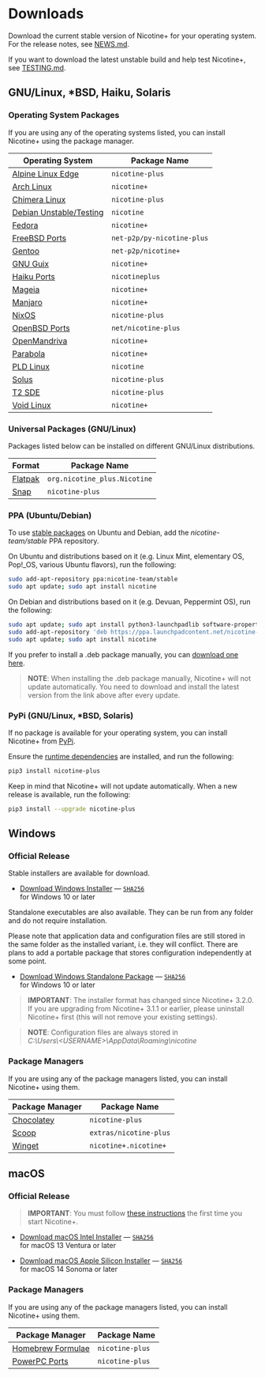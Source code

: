 <!--
  SPDX-FileCopyrightText: 2020-2025 Nicotine+ Contributors
  SPDX-License-Identifier: GPL-3.0-or-later
-->

# Downloads

Download the current stable version of Nicotine+ for your operating system.
For the release notes, see [NEWS.md](../NEWS.md).

If you want to download the latest unstable build and help test Nicotine+,
see [TESTING.md](TESTING.md).


## GNU/Linux, *BSD, Haiku, Solaris

### Operating System Packages

If you are using any of the operating systems listed, you can install Nicotine+
using the package manager.

| Operating System                                                                         | Package Name               |
|------------------------------------------------------------------------------------------|----------------------------|
| [Alpine Linux Edge](https://pkgs.alpinelinux.org/packages?name=nicotine-plus)            | `nicotine-plus`            |
| [Arch Linux](https://archlinux.org/packages/extra/any/nicotine+/)                        | `nicotine+`                |
| [Chimera Linux](https://pkgs.chimera-linux.org/packages?name=nicotine-plus)              | `nicotine-plus`            |
| [Debian Unstable/Testing](https://tracker.debian.org/pkg/nicotine)                       | `nicotine`                 |
| [Fedora](https://packages.fedoraproject.org/pkgs/nicotine+/nicotine+/)                   | `nicotine+`                |
| [FreeBSD Ports](https://www.freshports.org/net-p2p/py-nicotine-plus)                     | `net-p2p/py-nicotine-plus` |
| [Gentoo](https://packages.gentoo.org/packages/net-p2p/nicotine+)                         | `net-p2p/nicotine+`        |
| [GNU Guix](https://packages.guix.gnu.org/packages/nicotine+/)                            | `nicotine+`                |
| [Haiku Ports](https://depot.haiku-os.org/#!/pkg/nicotineplus)                            | `nicotineplus`             |
| [Mageia](https://madb.mageialinux-online.org/show?distribution=cauldron&rpm=nicotine%2B) | `nicotine+`                |
| [Manjaro](https://manjaristas.org/branch_compare?q=nicotine%2B)                          | `nicotine+`                |
| [NixOS](https://search.nixos.org/packages?show=nicotine-plus)                            | `nicotine-plus`            |
| [OpenBSD Ports](https://openports.pl/path/net/nicotine-plus)                             | `net/nicotine-plus`        |
| [OpenMandriva](https://github.com/OpenMandrivaAssociation/nicotineplus)                  | `nicotine+`                |
| [Parabola](https://www.parabola.nu/packages/extra/x86_64/nicotine+/)                     | `nicotine+`                |
| [PLD Linux](https://git.pld-linux.org/?p=packages/nicotine.git;a=tree)                   | `nicotine`                 |
| [Solus](https://github.com/getsolus/packages/tree/main/packages/n/nicotine-plus)         | `nicotine-plus`            |
| [T2 SDE](https://t2sde.org/packages/nicotine-plus)                                       | `nicotine-plus`            |
| [Void Linux](https://github.com/void-linux/void-packages/tree/master/srcpkgs/nicotine+)  | `nicotine+`                |

### Universal Packages (GNU/Linux)

Packages listed below can be installed on different GNU/Linux distributions.

| Format                                                                           | Package Name                 |
|----------------------------------------------------------------------------------|------------------------------|
| [Flatpak](https://flathub.org/apps/details/org.nicotine_plus.Nicotine)           | `org.nicotine_plus.Nicotine` |
| [Snap](https://snapcraft.io/nicotine-plus)                                       | `nicotine-plus`              |

### PPA (Ubuntu/Debian)

To use [stable packages](https://launchpad.net/~nicotine-team/+archive/ubuntu/stable)
on Ubuntu and Debian, add the *nicotine-team/stable* PPA repository.

On Ubuntu and distributions based on it (e.g. Linux Mint, elementary OS,
Pop!_OS, various Ubuntu flavors), run the following:

```sh
sudo add-apt-repository ppa:nicotine-team/stable
sudo apt update; sudo apt install nicotine
```

On Debian and distributions based on it (e.g. Devuan, Peppermint OS), run the
following:

```sh
sudo apt update; sudo apt install python3-launchpadlib software-properties-common
sudo add-apt-repository 'deb https://ppa.launchpadcontent.net/nicotine-team/stable/ubuntu jammy main'
sudo apt update; sudo apt install nicotine
```

If you prefer to install a .deb package manually, you can
[download one here](https://github.com/nicotine-plus/nicotine-plus/releases/latest/download/debian-package.zip).

> **NOTE**: When installing the .deb package manually, Nicotine+ will not
> update automatically. You need to download and install the latest version
> from the link above after every update.

### PyPi (GNU/Linux, *BSD, Solaris)

If no package is available for your operating system, you can install Nicotine+
from [PyPi](https://pypi.org/project/nicotine-plus/).

Ensure the [runtime dependencies](DEPENDENCIES.md) are installed, and run the
following:

```sh
pip3 install nicotine-plus
```

Keep in mind that Nicotine+ will not update automatically. When a new release
is available, run the following:

```sh
pip3 install --upgrade nicotine-plus
```


## Windows

### Official Release

Stable installers are available for download.

 - [Download Windows Installer](https://github.com/nicotine-plus/nicotine-plus/releases/latest/download/windows-x86_64-installer.zip)
    — [`SHA256`](https://github.com/nicotine-plus/nicotine-plus/releases/latest/download/windows-x86_64-installer.zip.sha256)  
   for Windows 10 or later

Standalone executables are also available. They can be run from any folder and
do not require installation.

Please note that application data and
configuration files are still stored in the same folder as the installed
variant, i.e. they will conflict. There are plans to add a portable package
that stores configuration independently at some point.

 - [Download Windows Standalone Package](https://github.com/nicotine-plus/nicotine-plus/releases/latest/download/windows-x86_64-package.zip)
    — [`SHA256`](https://github.com/nicotine-plus/nicotine-plus/releases/latest/download/windows-x86_64-package.zip.sha256)  
   for Windows 10 or later

> **IMPORTANT**: The installer format has changed since Nicotine+ 3.2.0. If you
> are upgrading from Nicotine+ 3.1.1 or earlier, please uninstall Nicotine+
> first (this will not remove your existing settings).

> **NOTE**: Configuration files are always stored in  
> *C:\Users\\<USERNAME\>\AppData\Roaming\nicotine*

### Package Managers

If you are using any of the package managers listed, you can install Nicotine+
using them.

| Package Manager                                                                                    | Package Name           |
|----------------------------------------------------------------------------------------------------|------------------------|
| [Chocolatey](https://community.chocolatey.org/packages/nicotine-plus)                              | `nicotine-plus`        |
| [Scoop](https://github.com/ScoopInstaller/Extras/blob/master/bucket/nicotine-plus.json)            | `extras/nicotine-plus` |
| [Winget](https://github.com/microsoft/winget-pkgs/tree/master/manifests/n/Nicotine%2B/Nicotine%2B) | `nicotine+.nicotine+`  |


## macOS

### Official Release

> **IMPORTANT**: You must follow [these instructions](https://support.apple.com/guide/mac-help/open-a-mac-app-from-an-unidentified-developer-mh40616/mac)
> the first time you start Nicotine+.

 - [Download macOS Intel Installer](https://github.com/nicotine-plus/nicotine-plus/releases/latest/download/macos-x86_64-installer.zip)
    — [`SHA256`](https://github.com/nicotine-plus/nicotine-plus/releases/latest/download/macos-x86_64-installer.zip.sha256)  
   for macOS 13 Ventura or later

 - [Download macOS Apple Silicon Installer](https://github.com/nicotine-plus/nicotine-plus/releases/latest/download/macos-arm64-installer.zip)
    — [`SHA256`](https://github.com/nicotine-plus/nicotine-plus/releases/latest/download/macos-arm64-installer.zip.sha256)  
   for macOS 14 Sonoma or later

### Package Managers

If you are using any of the package managers listed, you can install Nicotine+
using them.

| Package Manager                                                     | Package Name    |
|---------------------------------------------------------------------|-----------------|
| [Homebrew Formulae](https://formulae.brew.sh/formula/nicotine-plus) | `nicotine-plus` |
| [PowerPC Ports](https://macos-powerpc.org/packages/nicotine-plus/)  | `nicotine-plus` |
